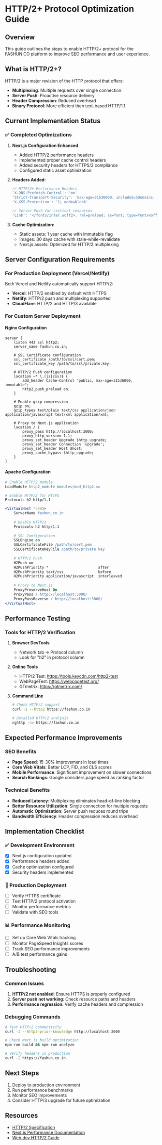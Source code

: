 # HTTP/2+ Protocol Optimization Guide

## Overview
This guide outlines the steps to enable HTTP/2+ protocol for the FASHUN.CO platform to improve SEO performance and user experience.

## What is HTTP/2+?
HTTP/2 is a major revision of the HTTP protocol that offers:
- **Multiplexing**: Multiple requests over single connection
- **Server Push**: Proactive resource delivery
- **Header Compression**: Reduced overhead
- **Binary Protocol**: More efficient than text-based HTTP/1.1

## Current Implementation Status

### ✅ Completed Optimizations

1. **Next.js Configuration Enhanced**
   - Added HTTP/2 performance headers
   - Implemented proper cache control headers
   - Added security headers for HTTPS/2 compliance
   - Configured static asset optimization

2. **Headers Added:**
   ```javascript
   // HTTP/2+ Performance Headers
   'X-DNS-Prefetch-Control': 'on'
   'Strict-Transport-Security': 'max-age=31536000; includeSubDomains; preload'
   'X-XSS-Protection': '1; mode=block'
   
   // Server Push for critical resources
   'Link': '</fonts/inter.woff2>; rel=preload; as=font; type=font/woff2; crossorigin'
   ```

3. **Cache Optimization:**
   - Static assets: 1 year cache with immutable flag
   - Images: 30 days cache with stale-while-revalidate
   - Next.js assets: Optimized for HTTP/2 multiplexing

## Server Configuration Requirements

### For Production Deployment (Vercel/Netlify)
Both Vercel and Netlify automatically support HTTP/2:
- **Vercel**: HTTP/2 enabled by default with HTTPS
- **Netlify**: HTTP/2 push and multiplexing supported
- **CloudFlare**: HTTP/2 and HTTP/3 available

### For Custom Server Deployment

#### Nginx Configuration
```nginx
server {
    listen 443 ssl http2;
    server_name fashun.co.in;
    
    # SSL Certificate configuration
    ssl_certificate /path/to/ssl/cert.pem;
    ssl_certificate_key /path/to/ssl/private.key;
    
    # HTTP/2 Push configuration
    location ~* \.(js|css)$ {
        add_header Cache-Control "public, max-age=31536000, immutable";
        http2_push_preload on;
    }
    
    # Enable gzip compression
    gzip on;
    gzip_types text/plain text/css application/json application/javascript text/xml application/xml;
    
    # Proxy to Next.js application
    location / {
        proxy_pass http://localhost:3000;
        proxy_http_version 1.1;
        proxy_set_header Upgrade $http_upgrade;
        proxy_set_header Connection 'upgrade';
        proxy_set_header Host $host;
        proxy_cache_bypass $http_upgrade;
    }
}
```

#### Apache Configuration
```apache
# Enable HTTP/2 module
LoadModule http2_module modules/mod_http2.so

# Enable HTTP/2 for HTTPS
Protocols h2 http/1.1

<VirtualHost *:443>
    ServerName fashun.co.in
    
    # Enable HTTP/2
    Protocols h2 http/1.1
    
    # SSL Configuration
    SSLEngine on
    SSLCertificateFile /path/to/cert.pem
    SSLCertificateKeyFile /path/to/private.key
    
    # HTTP/2 Push
    H2Push on
    H2PushPriority *                       after
    H2PushPriority text/css                before
    H2PushPriority application/javascript  interleaved
    
    # Proxy to Next.js
    ProxyPreserveHost On
    ProxyPass / http://localhost:3000/
    ProxyPassReverse / http://localhost:3000/
</VirtualHost>
```

## Performance Testing

### Tools for HTTP/2 Verification
1. **Browser DevTools**
   - Network tab → Protocol column
   - Look for "h2" in protocol column

2. **Online Tools**
   - HTTP/2 Test: https://tools.keycdn.com/http2-test
   - WebPageTest: https://webpagetest.org/
   - GTmetrix: https://gtmetrix.com/

3. **Command Line**
   ```bash
   # Check HTTP/2 support
   curl -I --http2 https://fashun.co.in
   
   # Detailed HTTP/2 analysis
   nghttp -nv https://fashun.co.in
   ```

## Expected Performance Improvements

### SEO Benefits
- **Page Speed**: 15-30% improvement in load times
- **Core Web Vitals**: Better LCP, FID, and CLS scores
- **Mobile Performance**: Significant improvement on slower connections
- **Search Rankings**: Google considers page speed as ranking factor

### Technical Benefits
- **Reduced Latency**: Multiplexing eliminates head-of-line blocking
- **Better Resource Utilization**: Single connection for multiple requests
- **Automatic Optimization**: Server push reduces round trips
- **Bandwidth Efficiency**: Header compression reduces overhead

## Implementation Checklist

### ✅ Development Environment
- [x] Next.js configuration updated
- [x] Performance headers added
- [x] Cache optimization configured
- [x] Security headers implemented

### 🔄 Production Deployment
- [ ] Verify HTTPS certificate
- [ ] Test HTTP/2 protocol activation
- [ ] Monitor performance metrics
- [ ] Validate with SEO tools

### 📊 Performance Monitoring
- [ ] Set up Core Web Vitals tracking
- [ ] Monitor PageSpeed Insights scores
- [ ] Track SEO performance improvements
- [ ] A/B test performance gains

## Troubleshooting

### Common Issues
1. **HTTP/2 not enabled**: Ensure HTTPS is properly configured
2. **Server push not working**: Check resource paths and headers
3. **Performance regression**: Verify cache headers and compression

### Debugging Commands
```bash
# Test HTTP/2 connectivity
curl -I --http2-prior-knowledge http://localhost:3000

# Check Next.js build optimization
npm run build && npm run analyze

# Verify headers in production
curl -I https://fashun.co.in
```

## Next Steps
1. Deploy to production environment
2. Run performance benchmarks
3. Monitor SEO improvements
4. Consider HTTP/3 upgrade for future optimization

## Resources
- [HTTP/2 Specification](https://tools.ietf.org/html/rfc7540)
- [Next.js Performance Documentation](https://nextjs.org/docs/advanced-features/performance)
- [Web.dev HTTP/2 Guide](https://web.dev/performance-http2/)